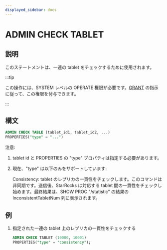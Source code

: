 ```yaml
---
displayed_sidebar: docs
---
```


# ADMIN CHECK TABLET

## 説明

このステートメントは、一連の tablet をチェックするために使用されます。

:::tip

この操作には、SYSTEM レベルの OPERATE 権限が必要です。[GRANT](../../account-management/GRANT.md) の指示に従って、この権限を付与できます。

:::

## 構文

```sql
ADMIN CHECK TABLE (tablet_id1, tablet_id2, ...)
PROPERTIES("type" = "...")
```

注意:

1. tablet id と PROPERTIES の "type" プロパティは指定する必要があります。

2. 現在、"type" は以下のみをサポートしています:

   Consistency: tablet のレプリカの一貫性をチェックします。このコマンドは非同期です。送信後、StarRocks は対応する tablet 間の一貫性をチェックし始めます。最終結果は、SHOW PROC "/statistic" の結果の InconsistentTabletNum 列に表示されます。

## 例

1. 指定された一連の tablet 上のレプリカの一貫性をチェックする

    ```sql
    ADMIN CHECK TABLET (10000, 10001)
    PROPERTIES("type" = "consistency");
    ```
